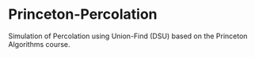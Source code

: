 # Princeton-Percolation
Simulation of Percolation using Union-Find (DSU) based on the Princeton Algorithms course.
